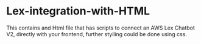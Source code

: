 # Lex-integration-with-HTML

This contains and Html file that has scripts to connect an AWS Lex Chatbot V2, directly with your frontend, further styiling could be done using css.
